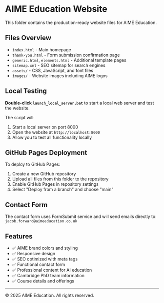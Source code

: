 # AIME Education Website

This folder contains the production-ready website files for AIME Education.

## Files Overview

- `index.html` - Main homepage
- `thank-you.html` - Form submission confirmation page
- `generic.html`, `elements.html` - Additional template pages
- `sitemap.xml` - SEO sitemap for search engines
- `assets/` - CSS, JavaScript, and font files
- `images/` - Website images including AIME logos

## Local Testing

**Double-click `launch_local_server.bat`** to start a local web server and test the website.

The script will:
1. Start a local server on port 8000
2. Open the website at `http://localhost:8000`
3. Allow you to test all functionality locally

## GitHub Pages Deployment

To deploy to GitHub Pages:

1. Create a new GitHub repository
2. Upload all files from this folder to the repository
3. Enable GitHub Pages in repository settings
4. Select "Deploy from a branch" and choose "main"

## Contact Form

The contact form uses FormSubmit service and will send emails directly to:
`jacob.forward@aimeeducation.co.uk`

## Features

- ✅ AIME brand colors and styling
- ✅ Responsive design
- ✅ SEO optimized with meta tags
- ✅ Functional contact form
- ✅ Professional content for AI education
- ✅ Cambridge PhD team information
- ✅ Course details and offerings

---

© 2025 AIME Education. All rights reserved.